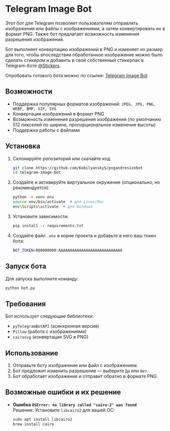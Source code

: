 # Telegram Image Bot

Этот бот для Telegram позволяет пользователям отправлять изображения или файлы с изображениями, а затем конвертировать их в формат PNG. Также бот предлагает возможность изменения разрешения изображений.

Бот выполняет конвертацию изображений в PNG и изменяет их размер для того, чтобы впоследствии обработанное изображение можно было сделать стикером и добавить в свой собственный стикерпак в Telegram-боте [@Stickers](https://t.me/Stickers).

Опробовать готового бота можно по ссылке: [Telegram Image Bot](https://t.me/png_and_resize_bot)

## Возможности
- Поддержка популярных форматов изображений: `JPEG, JPG, PNG, WEBP, BMP, GIF, SVG`
- Конвертация изображений в формат PNG
- Возможность изменения разрешения изображений (по умолчанию 512 пикселей по ширине, пропорциональное изменение высоты)
- Поддержка работы с файлами

## Установка

1. Склонируйте репозиторий или скачайте код:
   ```sh
   git clone https://github.com/KobilyanskyS/pngandresizebot
   cd telegram-image-bot
   ```

2. Создайте и активируйте виртуальное окружение (опционально, но рекомендуется):
   ```sh
   python -m venv env
   source env/bin/activate  # для Linux/Mac
   env\Scripts\activate  # для Windows
   ```

3. Установите зависимости:
   ```sh
   pip install -r requirements.txt
   ```

4. Создайте файл `.env` в корне проекта и добавьте в него ваш токен бота:
   ```sh
   BOT_TOKEN=000000000:AAAAAAAAAAAAAAAAAAAAAAAAAAAA
   ```

## Запуск бота

Для запуска выполните команду:
```sh
python bot.py
```

## Требования

Бот использует следующие библиотеки:
- `pyTelegramBotAPI` (асинхронная версия)
- `Pillow` (работа с изображениями)
- `cairosvg` (конвертация SVG в PNG)

## Использование
1. Отправьте боту изображение или файл с изображением.
2. Бот предложит изменить разрешение — выберите `Да` или `Нет`.
3. Бот обработает изображение и отправит обратно в формате PNG.

## Возможные ошибки и их решение
- **Ошибка `OSError: no library called "cairo-2" was found`**  
  Решение: Установите `libcairo2` для вашей ОС:
  ```sh
  sudo apt install libcairo2
  brew install cairo
  ```